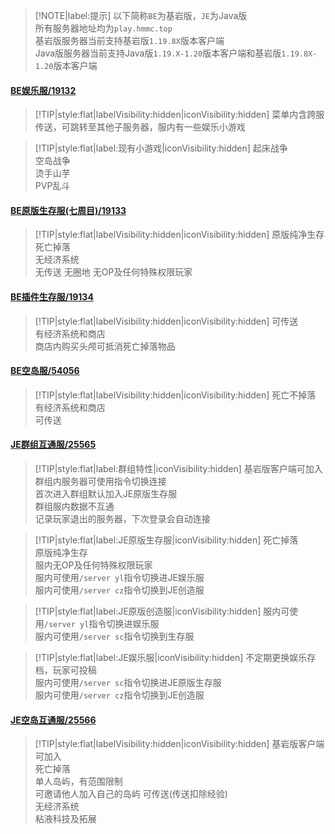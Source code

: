> [!NOTE|label:提示]
> 以下简称`BE`为基岩版，`JE`为Java版  
> 所有服务器地址均为`play.hmmc.top`  
> 基岩版服务器当前支持基岩版`1.19.8X`版本客户端  
> Java版服务器当前支持Java版`1.19.X-1.20`版本客户端和基岩版`1.19.8X-1.20`版本客户端

#### [BE娱乐服/19132](servers/19132/)
> [!TIP|style:flat|labelVisibility:hidden|iconVisibility:hidden] 菜单内含跨服传送，可跳转至其他子服务器，服内有一些娱乐小游戏

> [!TIP|style:flat|label:现有小游戏|iconVisibility:hidden] 
> 起床战争  
> 空岛战争  
> 烫手山芋  
> PVP乱斗  

#### [BE原版生存服(七周目)/19133](servers/19133/)
> [!TIP|style:flat|labelVisibility:hidden|iconVisibility:hidden]
> 原版纯净生存  
> 死亡掉落  
> 无经济系统  
> 无传送 
> 无圈地 
> 无OP及任何特殊权限玩家  

#### [BE插件生存服/19134](servers/19134/)
> [!TIP|style:flat|labelVisibility:hidden|iconVisibility:hidden]
> 可传送  
> 有经济系统和商店  
> 商店内购买头颅可抵消死亡掉落物品  

#### [BE空岛服/54056](servers/54056/)
> [!TIP|style:flat|labelVisibility:hidden|iconVisibility:hidden] 
> 死亡不掉落  
> 有经济系统和商店  
> 可传送  

#### [JE群组互通服/25565](servers/25565/)
> [!TIP|style:flat|label:群组特性|iconVisibility:hidden]
> 基岩版客户端可加入  
> 群组内服务器可使用指令切换连接  
> 首次进入群组默认加入JE原版生存服  
> 群组服内数据不互通  
> 记录玩家退出的服务器，下次登录会自动连接  

> [!TIP|style:flat|label:JE原版生存服|iconVisibility:hidden]
> 死亡掉落  
> 原版纯净生存  
> 服内无OP及任何特殊权限玩家  
> 服内可使用`/server yl`指令切换进JE娱乐服  
> 服内可使用`/server cz`指令切换到JE创造服  

> [!TIP|style:flat|label:JE原版创造服|iconVisibility:hidden]
> 服内可使用`/server yl`指令切换进娱乐服  
> 服内可使用`/server sc`指令切换到生存服  

> [!TIP|style:flat|label:JE娱乐服|iconVisibility:hidden]
> 不定期更换娱乐存档，玩家可投稿  
> 服内可使用`/server sc`指令切换进JE原版生存服  
> 服内可使用`/server cz`指令切换到JE创造服  

#### [JE空岛互通服/25566](servers/25566/)
> [!TIP|style:flat|labelVisibility:hidden|iconVisibility:hidden]
> 基岩版客户端可加入  
> 死亡掉落  
> 单人岛屿，有范围限制  
> 可邀请他人加入自己的岛屿
> 可传送(传送扣除经验)  
> 无经济系统  
> 粘液科技及拓展  

